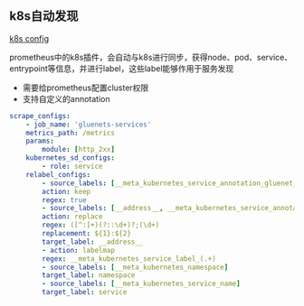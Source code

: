 ## k8s自动发现

[k8s config](https://prometheus.io/docs/prometheus/latest/configuration/configuration/#kubernetes_sd_config)

prometheus中的k8s插件，会自动与k8s进行同步，获得node、pod、service、entrypoint等信息，并进行label，这些label能够作用于服务发现
- 需要给prometheus配置cluster权限
- 支持自定义的annotation


```yaml
scrape_configs:
    - job_name: 'gluenets-services'
    metrics_path: /metrics
    params:
        module: [http_2xx]
    kubernetes_sd_configs:
        - role: service
    relabel_configs:
        - source_labels: [__meta_kubernetes_service_annotation_gluenet_io_scrape]
        action: keep
        regex: true
        - source_labels: [__address__, __meta_kubernetes_service_annotation_gluenet_io_port]
        action: replace
        regex: ([^:]+)(?::\d+)?;(\d+)
        replacement: ${1}:${2}
        target_label: __address__
        - action: labelmap
        regex: __meta_kubernetes_service_label_(.+)
        - source_labels: [__meta_kubernetes_namespace]
        target_label: namespace
        - source_labels: [__meta_kubernetes_service_name]
        target_label: service
```